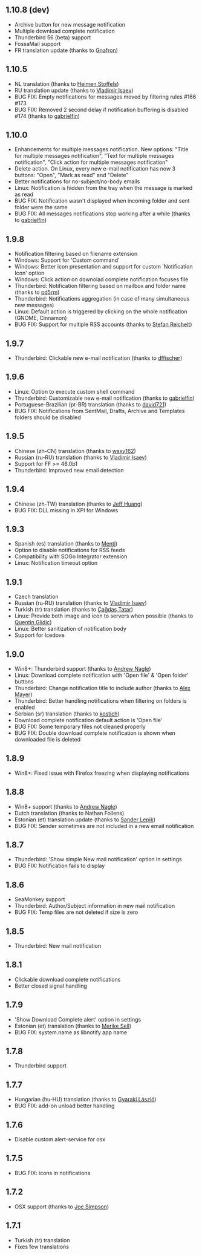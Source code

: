 ## 1.10.8 (dev)
  - Archive button for new message notification
  - Multiple download complete notification
  - Thunderbird 56 (beta) support
  - FossaMail support
  - FR translation update (thanks to [Gnafron](https://github.com/gnafron))

## 1.10.5
  - NL translation (thanks to [Heimen Stoffels](https://github.com/Vistaus))
  - RU translation update (thanks to [Vladimir Isaev](https://github.com/VVIsaev))
  - BUG FIX: Empty notifications for messages moved by filtering rules #166 #173
  - BUG FIX: Removed 2 second delay if notification buffering is disabled #174 (thanks to [gabrielfin](https://github.com/gabrielfin))

## 1.10.0
  - Enhancements for multiple messages notification. New options: "Title for multiple messages notification", "Text for multiple messages notification", "Click action for multiple messages notification"
  - Delete action. On Linux, every new e-mail notification has now 3 buttons: "Open", "Mark as read" and "Delete"
  - Better notifications for no-subject/no-body emails
  - Linux: Notification is hidden from the tray when the message is marked as read
  - BUG FIX: Notification wasn't displayed when incoming folder and sent folder were the same
  - BUG FIX: All messages notifications stop working after a while (thanks to [gabrielfin](https://github.com/gabrielfin))

## 1.9.8
  - Notification filtering based on filename extension
  - Windows: Support for 'Custom command'
  - Windows: Better icon presentation and support for custom 'Notification Icon' option
  - Windows: Click action on downolad complete notification focuses file
  - Thunderbird: Notification filtering based on mailbox and folder name (thanks to [pd5rm](https://github.com/pd5rm))
  - Thunderbird: Notifications aggregation (in case of many simultaneous new messages)
  - Linux: Default action is triggered by clicking on the whole notification (GNOME, Cinnamon)
  - BUG FIX: Support for multiple RSS accounts (thanks to [Stefan Reichelt](https://github.com/Songworks))

## 1.9.7
  - Thunderbird: Clickable new e-mail notification (thanks to [dffischer](https://github.com/dffischer))

## 1.9.6
  - Linux: Option to execute custom shell command
  - Thunderbird: Customizable new e-mail notification (thanks to [gabrielfin](https://github.com/gabrielfin))
  - Portuguese-Brazilian (pt-BR) translation (thanks to [david721](https://github.com/david721))
  - BUG FIX: Notifications from SentMail, Drafts, Archive and Templates folders should be disabled

## 1.9.5
  - Chinese (zh-CN) translation (thanks to [wsxy162](https://github.com/wsxy162))
  - Russian (ru-RU) translation (thanks to [Vladimir Isaev](https://github.com/VVIsaev))
  - Support for FF >= 46.0b1
  - Thunderbird: Improved new email detection

## 1.9.4
  - Chinese (zh-TW) translation (thanks to [Jeff Huang](https://github.com/s8321414))
  - BUG FIX: DLL missing in XPI for Windows

## 1.9.3
  - Spanish (es) translation (thanks to [Menti](https://github.com/Menti))
  - Option to disable notifications for RSS feeds
  - Compatibility with SOGo Integrator extension
  - Linux: Notification timeout option

## 1.9.1
  - Czech translation
  - Russian (ru-RU) translation (thanks to [Vladimir Isaev](https://github.com/VVIsaev))
  - Turkish (tr) translation (thanks to [Çağdaş Tatar](https://github.com/echelonx))
  - Linux: Provide both image and icon to servers when possible (thanks to [Quentin Glidic](https://github.com/sardemff7))
  - Linux: Better sanitization of notification body
  - Support for Icedove

## 1.9.0
  - Win8+: Thunderbird support (thanks to [Andrew Nagle](https://github.com/kabili207))
  - Linux: Download complete notification with 'Open file' & 'Open folder' buttons
  - Thunderbird: Change notification title to include author (thanks to [Alex Mayer](https://github.com/amayer5125))
  - Thunderbird: Better handling notifications when filtering on folders is enabled
  - Serbian (sr) translation (thanks to [kostich](https://github.com/kostich))
  - Download complete notification default action is 'Open file'
  - BUG FIX: Some temporary files not cleaned properly
  - BUG FIX: Double download complete notification is shown when downloaded file is deleted

## 1.8.9
  - Win8+: Fixed issue with Firefox freezing when displaying notifications

## 1.8.8
  - Win8+ support (thanks to [Andrew Nagle](https://github.com/kabili207))
  - Dutch translation (thanks to Nathan Follens)
  - Estonian (et) translation update (thanks to [Sander Lepik](https://github.com/sander85))
  - BUG FIX: Sender sometimes are not included in a new email notification

## 1.8.7
  - Thunderbird: 'Show simple New mail notification' option in settings
  - BUG FIX: Notification fails to display

## 1.8.6
  - SeaMonkey support
  - Thunderbird: Author/Subject information in new mail notification
  - BUG FIX: Temp files are not deleted if size is zero

## 1.8.5
  - Thunderbird: New mail notification

## 1.8.1
  - Clickable download complete notifications
  - Better closed signal handling

## 1.7.9
  - 'Show Download Complete alert' option in settings
  - Estonian (et) translation (thanks to [Merike Sell](https://github.com/merike))
  - BUG FIX: system.name as libnotify app name

## 1.7.8
  - Thunderbird support

## 1.7.7
  - Hungarian (hu-HU) translation (thanks to [Gyaraki László](https://github.com/gyarakilaszlo))
  - BUG FIX: add-on unload better handling

## 1.7.6
  - Disable custom alert-service for osx

## 1.7.5
  - BUG FIX: icons in notifications

## 1.7.2
  - OSX support (thanks to [Joe Simpson](https://github.com/kennydude))

## 1.7.1
  - Turkish (tr) translation
  - Fixes few translations
